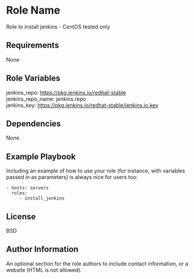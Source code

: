 Role Name
=========

Role to install jenkins - CentOS tested only  

Requirements
------------

None  

Role Variables
--------------

jenkins_repo: https://pkg.jenkins.io/redhat-stable  
jenkins_repo_name: jenkins.repo  
jenkins_key: https://pkg.jenkins.io/redhat-stable/jenkins.io.key  

  
Dependencies
------------

None  

Example Playbook
----------------

Including an example of how to use your role (for instance, with variables passed in as parameters) is always nice for users too:

    - hosts: servers
      roles:
         - install_jenkins  

License
-------

BSD

Author Information
------------------

An optional section for the role authors to include contact information, or a website (HTML is not allowed).

